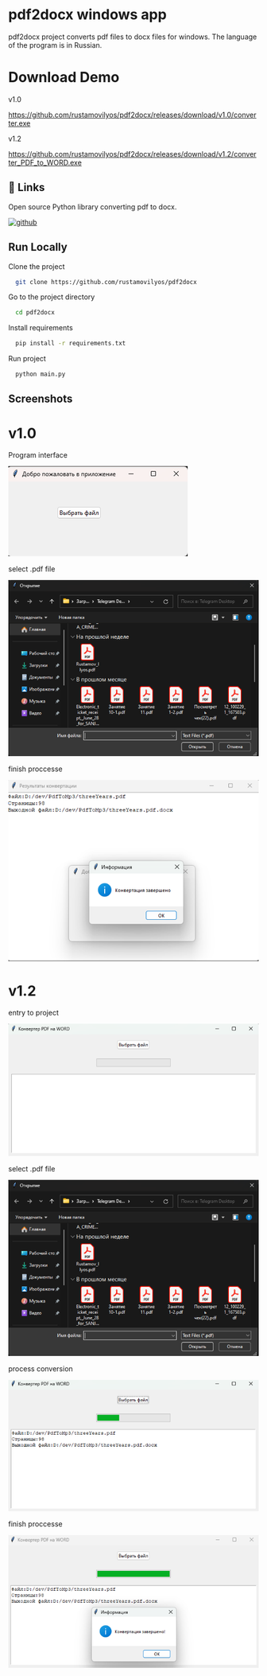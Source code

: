 # pdf2docx windows app

pdf2docx project converts pdf files to docx files for windows. The language of the program is in Russian.

# Download Demo

v1.0

https://github.com/rustamovilyos/pdf2docx/releases/download/v1.0/converter.exe

v1.2

https://github.com/rustamovilyos/pdf2docx/releases/download/v1.2/converter_PDF_to_WORD.exe

## 🔗 Links

Open source Python library converting pdf to docx.

[![github](https://img.shields.io/badge/github-white?style=for-the-badge&logo=github&logoColor=black)](https://github.com/dothinking/pdf2docx)


## Run Locally

Clone the project

```bash
  git clone https://github.com/rustamovilyos/pdf2docx
```

Go to the project directory

```bash
  cd pdf2docx
```

Install requirements

```bash
  pip install -r requirements.txt
```

Run project

```bash
  python main.py
```

## Screenshots

# v1.0

Program interface

![App Screenshot welcome](https://github.com/rustamovilyos/pdf2docx/blob/main/pdf2docx_imgs/screen_1.png?raw=true)

select .pdf file

![App Screenshot welcome](https://github.com/rustamovilyos/pdf2docx/blob/main/pdf2docx_imgs/screen_2.png?raw=true)

finish proccesse

![App Screenshot welcome](https://github.com/rustamovilyos/pdf2docx/blob/main/pdf2docx_imgs/screen_3_new.png?raw=true)


# v1.2

entry to project

![App Screenshot welcome](https://github.com/rustamovilyos/pdf2docx/blob/main/pdf2docx_imgs/v1.2%20screen_1.png?raw=true)

select .pdf file

![App Screenshot welcome](https://github.com/rustamovilyos/pdf2docx/blob/main/pdf2docx_imgs/screen_2.png?raw=true)

process conversion

![App Screenshot welcome](https://github.com/rustamovilyos/pdf2docx/blob/main/pdf2docx_imgs/v1.2%20screen_2.png?raw=true)

finish proccesse

![App Screenshot welcome](https://github.com/rustamovilyos/pdf2docx/blob/main/pdf2docx_imgs/v1.2%20screen_3.png?raw=true)
